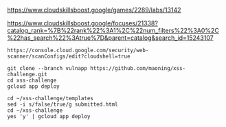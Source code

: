 https://www.cloudskillsboost.google/games/2289/labs/13142


https://www.cloudskillsboost.google/focuses/21338?catalog_rank=%7B%22rank%22%3A1%2C%22num_filters%22%3A0%2C%22has_search%22%3Atrue%7D&parent=catalog&search_id=15243107



```
https://console.cloud.google.com/security/web-scanner/scanConfigs/edit?cloudshell=true
```


```
git clone --branch vulnapp https://github.com/maoning/xss-challenge.git
cd xss-challenge
gcloud app deploy

```


```
cd ~/xss-challenge/templates
sed -i s/false/true/g submitted.html
cd ~/xss-challenge
yes 'y' | gcloud app deploy

```